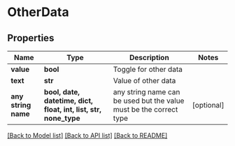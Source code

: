 # OtherData


## Properties
Name | Type | Description | Notes
------------ | ------------- | ------------- | -------------
**value** | **bool** | Toggle for other data | 
**text** | **str** | Value of other data | 
**any string name** | **bool, date, datetime, dict, float, int, list, str, none_type** | any string name can be used but the value must be the correct type | [optional]

[[Back to Model list]](../README.md#documentation-for-models) [[Back to API list]](../README.md#documentation-for-api-endpoints) [[Back to README]](../README.md)


